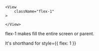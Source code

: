 ```tsx
<View
    className="flex-1"
>

</View>
```

flex-1 makes <View> fill the entire screen or parent.

It's shorthand for style={{ flex: 1 }}
